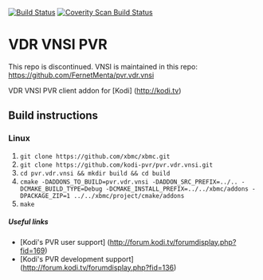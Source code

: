[![Build Status](https://travis-ci.org/kodi-pvr/pvr.vdr.vnsi.svg?branch=master)](https://travis-ci.org/kodi-pvr/pvr.vdr.vnsi)
[![Coverity Scan Build Status](https://scan.coverity.com/projects/5120/badge.svg)](https://scan.coverity.com/projects/5120)

# VDR VNSI PVR
This repo is discontinued. VNSI is maintained in this repo: https://github.com/FernetMenta/pvr.vdr.vnsi

VDR VNSI PVR client addon for [Kodi] (http://kodi.tv)

## Build instructions

### Linux

1. `git clone https://github.com/xbmc/xbmc.git`
2. `git clone https://github.com/kodi-pvr/pvr.vdr.vnsi.git`
3. `cd pvr.vdr.vnsi && mkdir build && cd build`
4. `cmake -DADDONS_TO_BUILD=pvr.vdr.vnsi -DADDON_SRC_PREFIX=../.. -DCMAKE_BUILD_TYPE=Debug -DCMAKE_INSTALL_PREFIX=../../xbmc/addons -DPACKAGE_ZIP=1 ../../xbmc/project/cmake/addons`
5. `make`

##### Useful links

* [Kodi's PVR user support] (http://forum.kodi.tv/forumdisplay.php?fid=169)
* [Kodi's PVR development support] (http://forum.kodi.tv/forumdisplay.php?fid=136)
